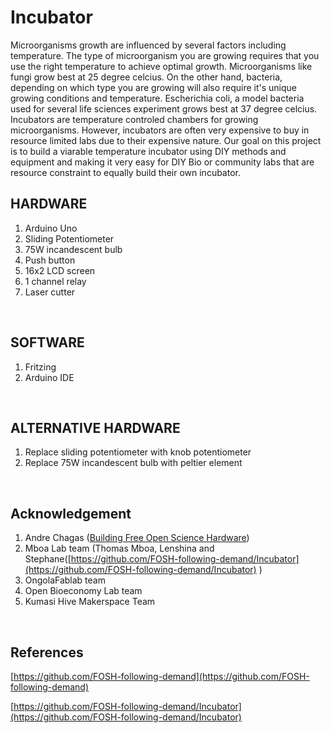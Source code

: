 # Incubator





Microorganisms growth are influenced by several factors including temperature. The type of microorganism you are growing requires that you use the right temperature to achieve optimal growth. Microorganisms like fungi grow best at 25 degree celcius. On the other hand, bacteria, depending on which type you are growing will also require it's unique growing conditions and temperature. Escherichia coli, a model bacteria used for several life sciences experiment grows best at 37 degree celcius. Incubators are temperature controled chambers for growing microorganisms. However, incubators are often very expensive to buy in resource limited labs due to their expensive nature. Our goal on this project is to build a viarable temperature incubator using DIY methods and equipment and making it very easy for DIY Bio or community labs that are resource constraint to equally build their own incubator.  





## HARDWARE






1. Arduino Uno
2. Sliding Potentiometer
3. 75W incandescent bulb
4. Push button
5. 16x2 LCD screen
6. 1 channel relay
7. Laser cutter

​






## SOFTWARE






1. Fritzing
2. Arduino IDE

​






## ALTERNATIVE HARDWARE






1. Replace sliding potentiometer with knob potentiometer
2. Replace 75W incandescent bulb with peltier element

​




## Acknowledgement

1. Andre Chagas \([Building Free Open Science Hardware](https://github.com/FOSH-following-demand)\)
2. Mboa Lab team \(Thomas Mboa, Lenshina and Stephane\([https://github.com/FOSH-following-demand/Incubator](https://github.com/FOSH-following-demand/Incubator) \)
3. OngolaFablab team
4. ​Open Bioeconomy Lab team
5. Kumasi Hive Makerspace Team

​

## References

[https://github.com/FOSH-following-demand](https://github.com/FOSH-following-demand)

[https://github.com/FOSH-following-demand/Incubator](https://github.com/FOSH-following-demand/Incubator)